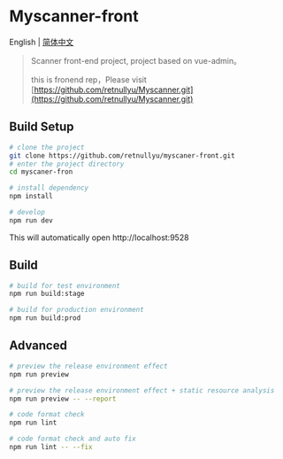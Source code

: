 # Myscanner-front

English | [简体中文](./README-zh.md)

> Scanner front-end project, project based on vue-admin。
>
> this is fronend rep，Please visit [https://github.com/retnullyu/Myscanner.git](https://github.com/retnullyu/Myscanner.git)


## Build Setup

```bash
# clone the project
git clone https://github.com/retnullyu/myscaner-front.git
# enter the project directory
cd myscaner-fron

# install dependency
npm install

# develop
npm run dev
```

This will automatically open http://localhost:9528

## Build

```bash
# build for test environment
npm run build:stage

# build for production environment
npm run build:prod
```

## Advanced

```bash
# preview the release environment effect
npm run preview

# preview the release environment effect + static resource analysis
npm run preview -- --report

# code format check
npm run lint

# code format check and auto fix
npm run lint -- --fix
```

